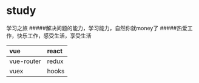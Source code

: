 ﻿# study
学习之旅
#####解决问题的能力，学习能力，自然你就money了
#####热爱工作，快乐工作，感受生活，享受生活

|vue|react|
|:---|:---|
|vue-router|redux|
|vuex|hooks|